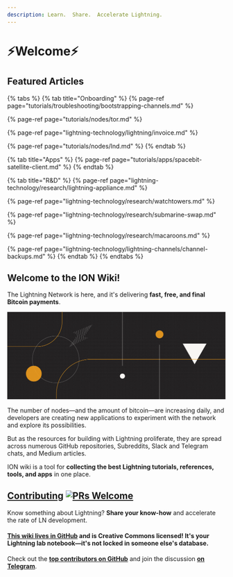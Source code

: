 ```yaml
---
description: Learn.  Share.  Accelerate Lightning.
---
```


# ⚡Welcome⚡

## Featured Articles

{% tabs %}
{% tab title="Onboarding" %}
{% page-ref page="tutorials/troubleshooting/bootstrapping-channels.md" %}

{% page-ref page="tutorials/nodes/tor.md" %}

{% page-ref page="lightning-technology/lightning/invoice.md" %}

{% page-ref page="tutorials/nodes/lnd.md" %}
{% endtab %}

{% tab title="Apps" %}
{% page-ref page="tutorials/apps/spacebit-satellite-client.md" %}
{% endtab %}

{% tab title="R&D" %}
{% page-ref page="lightning-technology/research/lightning-appliance.md" %}

{% page-ref page="lightning-technology/research/watchtowers.md" %}

{% page-ref page="lightning-technology/research/submarine-swap.md" %}

{% page-ref page="lightning-technology/research/macaroons.md" %}

{% page-ref page="lightning-technology/lightning-channels/channel-backups.md" %}
{% endtab %}
{% endtabs %}

## Welcome to the ION Wiki!

The Lightning Network is here, and it's delivering **fast, free, and final Bitcoin payments**.

![](.gitbook/assets/ion_wiki_v2.png)

The number of nodes—and the amount of bitcoin—are increasing daily, and developers are creating new applications to experiment with the network and explore its possibilities.

But as the resources for building with Lightning proliferate, they are spread across numerous GitHub repositories, Subreddits, Slack and Telegram chats, and Medium articles.

ION wiki is a tool for **collecting the best Lightning tutorials, references, tools, and apps** in one place.

## [Contributing](wiki-basics/contributing.md) [![PRs Welcome](https://img.shields.io/badge/PRs-welcome-brightgreen.svg?style=flat-square)](http://makeapullrequest.com)

Know something about Lightning? **Share your know-how** and accelerate the rate of LN development.

#### [**This wiki lives in GitHub**](wiki-basics/content-license.md) and is Creative Commons licensed! It's your Lightning lab notebook—it's not locked in someone else's database.

Check out the [**top contributors on GitHub**](https://github.com/RadarTech/ionwiki/graphs/contributors) and join the discussion [**on Telegram**](https://t.me/ionwiki).

